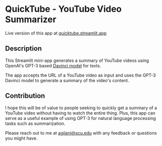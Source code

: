 # QuickTube - YouTube Video Summarizer
Live version of this app at [quicktube.streamlit.app](https://quicktube.streamlit.app/)

## Description
This Streamlit mini-app generates a summary of YouTube videos using OpenAI's GPT-3 based [Davinci model](https://beta.openai.com/docs/models/overview) for texts.

The app accepts the URL of a YouTube video as input and uses the GPT-3 Davinci model to generate a summary of the video's content.

## Contribution
I hope this will be of value to people seeking to quickly get a summary of a YouTube video without having to watch the entire thing. Plus, this app can serve as a useful example of using GPT-3 for natural language processing tasks such as summarization.

Please reach out to me at agilani@scu.edu with any feedback or questions you might have.
